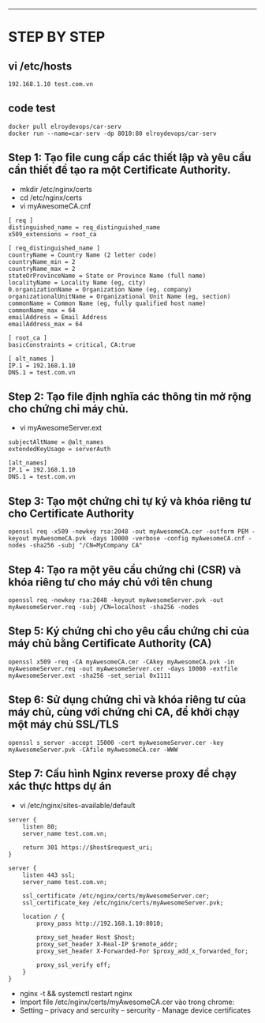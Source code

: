 ---
# STEP BY STEP
## vi /etc/hosts
```
192.168.1.10 test.com.vn
```
## code test
```
docker pull elroydevops/car-serv
docker run --name=car-serv -dp 8010:80 elroydevops/car-serv
```
## Step 1: Tạo file cung cấp các thiết lập và yêu cầu cần thiết để tạo ra một Certificate Authority.
- mkdir /etc/nginx/certs
- cd /etc/nginx/certs
- vi myAwesomeCA.cnf
```
[ req ]
distinguished_name = req_distinguished_name
x509_extensions = root_ca

[ req_distinguished_name ]
countryName = Country Name (2 letter code)
countryName_min = 2
countryName_max = 2
stateOrProvinceName = State or Province Name (full name)
localityName = Locality Name (eg, city)
0.organizationName = Organization Name (eg, company)
organizationalUnitName = Organizational Unit Name (eg, section)
commonName = Common Name (eg, fully qualified host name)
commonName_max = 64
emailAddress = Email Address
emailAddress_max = 64

[ root_ca ]
basicConstraints = critical, CA:true

[ alt_names ]
IP.1 = 192.168.1.10
DNS.1 = test.com.vn

```
## Step 2: Tạo file định nghĩa các thông tin mở rộng cho chứng chỉ máy chủ.
- vi myAwesomeServer.ext
```
subjectAltName = @alt_names
extendedKeyUsage = serverAuth

[alt_names]
IP.1 = 192.168.1.10
DNS.1 = test.com.vn

```
## Step 3: Tạo một chứng chỉ tự ký và khóa riêng tư cho Certificate Authority
```
openssl req -x509 -newkey rsa:2048 -out myAwesomeCA.cer -outform PEM -keyout myAwesomeCA.pvk -days 10000 -verbose -config myAwesomeCA.cnf -nodes -sha256 -subj "/CN=MyCompany CA"
```
## Step 4: Tạo ra một yêu cầu chứng chỉ (CSR) và khóa riêng tư cho máy chủ với tên chung
```
openssl req -newkey rsa:2048 -keyout myAwesomeServer.pvk -out myAwesomeServer.req -subj /CN=localhost -sha256 -nodes
```
## Step 5: Ký chứng chỉ cho yêu cầu chứng chỉ của máy chủ bằng Certificate Authority (CA)
```
openssl x509 -req -CA myAwesomeCA.cer -CAkey myAwesomeCA.pvk -in myAwesomeServer.req -out myAwesomeServer.cer -days 10000 -extfile myAwesomeServer.ext -sha256 -set_serial 0x1111
```
## Step 6: Sử dụng chứng chỉ và khóa riêng tư của máy chủ, cùng với chứng chỉ CA, để khởi chạy một máy chủ SSL/TLS
```
openssl s_server -accept 15000 -cert myAwesomeServer.cer -key myAwesomeServer.pvk -CAfile myAwesomeCA.cer -WWW
```
## Step 7: Cấu hình Nginx reverse proxy để chạy xác thực https dự án
- vi /etc/nginx/sites-available/default
```
server {
    listen 80;
    server_name test.com.vn;

    return 301 https://$host$request_uri;
}

server {
    listen 443 ssl;
    server_name test.com.vn;

    ssl_certificate /etc/nginx/certs/myAwesomeServer.cer;
    ssl_certificate_key /etc/nginx/certs/myAwesomeServer.pvk;

    location / {
        proxy_pass http://192.168.1.10:8010;

        proxy_set_header Host $host;
        proxy_set_header X-Real-IP $remote_addr;
        proxy_set_header X-Forwarded-For $proxy_add_x_forwarded_for;

        proxy_ssl_verify off;
    }
}

```
- nginx -t && systemctl restart nginx 
- Import file /etc/nginx/certs/myAwesomeCA.cer vào trong chrome:
- Setting – privacy and sercurity – sercurity - Manage device certificates
